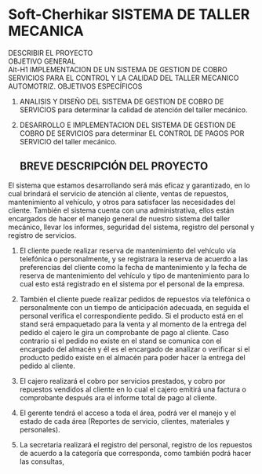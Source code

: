 # Soft-Cherhikar SISTEMA DE TALLER MECANICA
DESCRIBIR EL PROYECTO  
    OBJETIVO GENERAL	
Alt-H1 IMPLEMENTACION DE UN SISTEMA DE GESTION DE COBRO SERVICIOS PARA EL CONTROL Y LA CALIDAD DEL TALLER MECANICO AUTOMOTRIZ.
    OBJETIVOS ESPECÍFICOS	

1.	ANALISIS Y DISEÑO DEL SISTEMA DE GESTION DE COBRO DE SERVICIOS para determinar la calidad de atención del taller mecánico.

2. DESARROLLO E IMPLEMENTACION DEL SISTEMA DE GESTION DE COBRO DE SERVICIOS para determinar EL CONTROL DE PAGOS POR SERVICIO del taller mecánico.

    ## BREVE DESCRIPCIÓN DEL PROYECTO

El sistema que estamos desarrollando será más eficaz y garantizado, en lo cual brindará el servicio de atención al cliente, ventas de repuestos, mantenimiento al vehículo, y otros para satisfacer las necesidades del cliente. 
También el sistema cuenta con una administrativa, ellos están encargados de hacer el manejo general de nuestro sistema del taller mecánico, llevar los informes, seguridad del sistema, registro del personal y registro de servicios. 
1. El cliente puede realizar reserva de mantenimiento del vehículo vía telefónica o personalmente, y se registrara la reserva de acuerdo a las preferencias del cliente como la fecha de mantenimiento y la fecha de reserva de mantenimiento del vehículo y tipo de mantenimiento para lo cual esto está registrado en el sistema por el personal de la empresa.
 
2. También el cliente puede realizar pedidos de repuestos vía telefónica o personalmente con un tiempo de anticipación adecuada, en seguida el personal verifica el correspondiente pedido.
Si el producto está en el stand será empaquetado para la venta y al momento de la entrega del pedido el cajero le gira un comprobante de pago al cliente. 
Caso contrario si el pedido no existe en el stand se comunica con el encargado del almacén y él es el encargado de analizar o verificar si el producto pedido existe en el almacén para poder hacer la entrega del pedido al cliente.
3. El cajero realizará el cobro por servicios prestados, y cobro por repuestos vendidos al cliente en lo cual el cajero emitirá una factura o comprobante después ara el informe total de pago al cliente.

4. El gerente tendrá el acceso a toda el área, podrá ver el manejo y el estado de cada área (Reportes de servicio, clientes, materiales y personales).

5. La secretaria realizará el registro del personal, registro de los repuestos de acuerdo a la categoría que corresponda, como también podrá hacer las consultas, 
